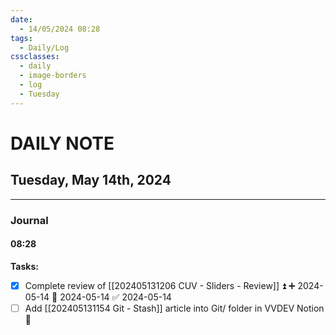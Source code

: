 ```yaml
---
date:
  - 14/05/2024 08:28
tags:
  - Daily/Log
cssclasses:
  - daily
  - image-borders
  - log
  - Tuesday
---
```

# DAILY NOTE
## Tuesday, May 14th, 2024
---
### Journal
#### 08:28
**Tasks:**
- [x] Complete review of [[202405131206 CUV - Sliders - Review]] ⏫ ➕ 2024-05-14 📅 2024-05-14 ✅ 2024-05-14
- [ ] Add [[202405131154 Git - Stash]] article into Git/ folder in VVDEV Notion 🔽 
